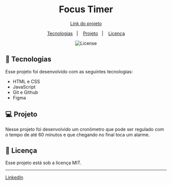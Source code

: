 <h1 align="center"> Focus Timer </h1>

<p align="center">
  <a href="https://junior-rosa83.github.io/Projeto-Focus-Timer/">Link do projeto</a>
</p>

<p align="center">
  <a href="#-tecnologias">Tecnologias</a>&nbsp;&nbsp;&nbsp;|&nbsp;&nbsp;&nbsp;
  <a href="#-projeto">Projeto</a>&nbsp;&nbsp;&nbsp;|&nbsp;&nbsp;&nbsp;
  <a href="#memo-licença">Licença</a>
</p>

<p align="center">
  <img alt="License" src="https://img.shields.io/static/v1?label=license&message=MIT&color=49AA26&labelColor=000000">
</p>

## 🚀 Tecnologias

Esse projeto foi desenvolvido com as seguintes tecnologias:

- HTML e CSS
- JavaScript
- Git e Github
- Figma

## 💻 Projeto

Nesse projeto foi desenvolvido um cronômetro que pode ser regulado com o tempo de até 60 minutos e que chegando no final toca um alarme.

## :memo: Licença

Esse projeto está sob a licença MIT.

---

[LinkedIn](https://www.linkedin.com/in/claudionor-junior-da-rosa-nilson-666590289/)
